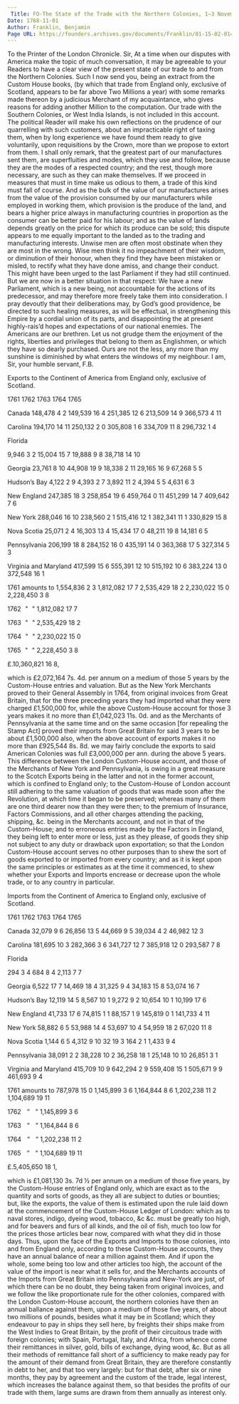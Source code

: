 ```yaml
---
 Title: FO-The State of the Trade with the Northern Colonies, 1–3 November 1768
Date: 1768-11-01
Author: Franklin, Benjamin
Page URL: https://founders.archives.gov/documents/Franklin/01-15-02-0142
---
```



To the Printer of the London Chronicle.
Sir,
At a time when our disputes with America make the topic of much conversation, it may be agreeable to your Readers to have a clear view of the present state of our trade to and from the Northern Colonies. Such I now send you, being an extract from the Custom House books, (by which that trade from England only, exclusive of Scotland, appears to be far above Two Millions a year) with some remarks made thereon by a judicious Merchant of my acquaintance,  who gives reasons for adding another Million to the computation. Our trade with the Southern Colonies, or West India Islands,  is not included in this account.
The political Reader will make his own reflections on the prudence of our quarrelling with such customers, about an impracticable right of taxing them, when by long experience we have found them ready to give voluntarily, upon requisitions by the Crown, more than we propose to extort from them. I shall only remark, that the greatest part of our manufactures sent them, are superfluities and modes, which they use and follow, because they are the modes of a respected country; and the rest, though more necessary, are such as they can make themselves. If we proceed in measures that must in time make us odious to them, a trade of this kind must fall of course. And as the bulk of the value of our manufactures arises from the value of the provision consumed by our manufacturers while employed in working them, which provision is the produce of the land, and bears a higher price always in manufacturing countries in proportion as the consumer can be better paid for his labour; and as the value of lands depends greatly on the price for which its produce can be sold; this dispute appears to me equally important to the landed as to the trading and manufacturing interests. Unwise men are often most obstinate when they are most in the wrong. Wise men think it no impeachment of their wisdom, or diminution of their honour, when they find they have been mistaken or misled, to rectify what they have done amiss, and change their conduct. This might have been urged to the last Parliament if they had still continued. But we are now in a better situation in that respect: We have a new Parliament, which is a new being, not accountable for the actions of its predecessor, and may therefore more freely take them into consideration. I pray devoutly that their deliberations may, by God’s good providence, be directed to such healing measures, as will be effectual, in strengthening this Empire by a cordial union of its parts, and disappointing the at present highly-rais’d hopes and expectations of our national enemies. The Americans are our brethren. Let us not grudge them the enjoyment of the rights, liberties and privileges that belong to them as Englishmen, or which they have so dearly purchased. Ours are not the less, any more than my sunshine is diminished by what enters the windows of my neighbour. I am, Sir, your humble servant,
F.B.


Exports to the Continent of America from England only, exclusive of Scotland.



1761
  1762
  1763
  1764
  1765


Canada
148,478
4
2
149,539
16
4
251,385
12
6
213,509
14
9
366,573
4
11


Carolina
194,170
14
11
250,132
2
0
305,808
1
6
334,709
11
8
296,732
1
4


Florida



  9,946
3
2
15,004
15
7
19,888
9
8
38,718
14
10


Georgia
23,761
8
10
44,908
19
9
18,338
2
11
29,165
16
9
67,268
5
5


Hudson’s Bay
4,122
2
9
4,393
2
7
3,892
11
2
4,394
5
5
4,631
6
3


New England
247,385
18
3
258,854
19
6
459,764
0
11
451,299
14
7
409,642
7
6


New York
288,046
16
10
238,560
2
1
515,416
12
1
382,341
11
1
330,829
15
8


Nova Scotia
25,071
2
4
16,303
13
4
15,434
17
0
48,211
19
8
14,181
6
5


Pennsylvania
206,199
18
8
284,152
16
0
435,191
14
0
363,368
17
5
327,314
5
3


Virginia and Maryland
417,599
  15
  6
  555,391
  12
  10
  515,192
  10
  6
  383,224
  13
  0
  372,548
  16
  1


1761 amounts to
1,554,836
2
3
1,812,082
17
7
2,535,429
18
2
2,230,022
15
0
  2,228,450
  3
  8














  1762 " "
1,812,082
17
7














  1763 " "
2,535,429
18
2














  1764 " "
2,230,022
15
0














  1765 " "
2,228,450
  3
  8















£.10,360,821
16
8,















  

which is £2,072,164 7s. 4d. per annum on a medium of those 5 years by the Custom-House entries and valuation. But as the New York Merchants proved to their General Assembly in 1764, from original invoices from Great Britain, that for the three preceding years they had imported what they were charged £1,500,000 for, while the above Custom-House account for those 3 years makes it no more than £1,042,023 11s. 0d. and as the Merchants of Pennsylvania at the same time and on the same occasion [for repealing the Stamp Act] proved their imports from Great Britain for said 3 years to be about £1,500,000 also, when the above account of exports makes it no more than £925,544 8s. 8d. we may fairly conclude the exports to said American Colonies was full £3,000,000 per ann. during the above 5 years.
This difference between the London Custom-House account, and those of the Merchants of New York and Pennsylvania, is owing in a great measure to the Scotch Exports being in the latter and not in the former account, which is confined to England only; to the Custom-House of London account still adhering to the same valuation of goods that was made soon after the Revolution,  at which time it began to be preserved; whereas many of them are one third dearer now than they were then; to the premium of Insurance, Factors Commissions, and all other charges attending the packing, shipping, &c. being in the Merchants account, and not in that of the Custom-House; and to erroneous entries made by the Factors in England, they being left to enter more or less, just as they please, of goods they ship not subject to any duty or drawback upon exportation; so that the London Custom-House account serves no other purposes than to shew the sort of goods exported to or imported from every country; and as it is kept upon the same principles or estimates as at the time it commenced, to shew whether your Exports and Imports encrease or decrease upon the whole trade, or to any country in particular.



Imports from the Continent of America to England only, exclusive of Scotland.



1761
1762
1763
1764
1765


Canada
32,079
9
6
26,856
13
5
44,669
9
5
39,034
4
2
46,982
12
3


Carolina
181,695
10
3
282,366
3
6
341,727
12
7
385,918
12
0
293,587
7
8


Florida






294
3
4
684
8
4
2,113
7
7


Georgia
6,522
17
7
14,469
18
4
31,325
9
4
34,183
15
8
53,074
16
7


Hudson’s Bay
12,119
14
5
8,567
10
1
9,272
9
2
10,654
10
1
10,199
17
6


New England
41,733
17
6
74,815
1
1
88,157
1
9
145,819
0
1
141,733
4
11


New York
58,882
6
5
53,988
14
4
53,697
10
4
54,959
18
2
67,020
11
8


Nova Scotia
1,144
6
5
4,312
9
10
32
19
3
164
2
1
1,433
9
4


Pennsylvania
38,091
2
2
38,228
10
2
36,258
18
1
25,148
10
10
26,851
3
1


Virginia and Maryland
  415,709
  10
  9
  642,294
  2
  9
  559,408
  15
  1
  505,671
  9
  9
  461,693
  9
  4


1761 amounts to
787,978
15
0
1,145,899
3
6
1,164,844
8
6
1,202,238
11
2
  1,104,689
  19
11


  1762  ”  ”
1,145,899
3
6














  1763  ”  ”
1,164,844
8
6














  1764  ”  ”
1,202,238
11
2














  1765  ”  ”
1,104,689
  19
  11















£.5,405,650
18
1,















  
which is £1,081,130 3s. 7d ½ per annum on a medium of those five years, by the Custom-House entries of England only, which are exact as to the quantity and sorts of goods, as they all are subject to duties or bounties; but, like the exports, the value of them is estimated upon the rule laid down at the commencement of the Custom-House Ledger of London: which as to naval stores, indigo, dyeing wood, tobacco, &c &c. must be greatly too high, and for beavers and furs of all kinds, and the oil of fish, much too low for the prices those articles bear now, compared with what they did in those days. Thus, upon the face of the Exports and Imports to those colonies, into and from England only, according to these Custom-House accounts, they have an annual balance of near a million against them. And if upon the whole, some being too low and other articles too high, the account of the value of the import is near what it sells for, and the Merchants accounts of the Imports from Great Britain into Pennsylvania and New-York are just, of which there can be no doubt, they being taken from original invoices, and we follow the like proportionate rule for the other colonies, compared with the London Custom-House account, the northern colonies have then an annual ballance against them, upon a medium of those five years, of about two millions of pounds, besides what it may be in Scotland; which they endeavour to pay in ships they sell here, by freights their ships make from the West Indies to Great Britain, by the profit of their circuitous trade with foreign colonies; with Spain, Portugal, Italy, and Africa, from whence come their remittances in silver, gold, bills of exchange, dying wood, &c. But as all their methods of remittance fall short of a sufficiency to make ready pay for the amount of their demand from Great Britain, they are therefore constantly in debt to her, and that too very largely: but for that debt, after six or nine months, they pay by agreement and the custom of the trade, legal interest, which increases the balance against them, so that besides the profits of our trade with them, large sums are drawn from them annually as interest only.


